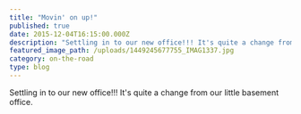 ```yaml
---
title: "Movin' on up!"
published: true
date: 2015-12-04T16:15:00.000Z
description: "Settling in to our new office!!! It's quite a change from our little basement office."
featured_image_path: /uploads/1449245677755_IMAG1337.jpg
category: on-the-road
type: blog
---
```


Settling in to our new office!!! It's quite a change from our little basement office.

